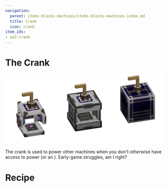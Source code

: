 ```yaml
---
navigation:
  parent: items-blocks-machines/items-blocks-machines-index.md
  title: Crank
  icon: crank
item_ids:
- ae2:crank
---
```

# The Crank

![A picture of a crank on multiple different machines.](../assets/assemblies/crank_on_stuff.png)

The crank is used to power other machines when you don't otherwise have access to power (or an <ItemLink id="energy_acceptor" />). Early-game struggles, am I right?

# Recipe

<RecipeFor id="crank" />
